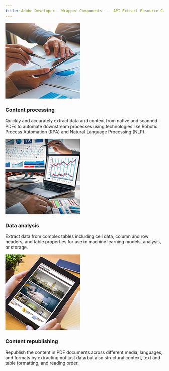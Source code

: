 ```yaml
---
title: Adobe Developer — Wrapper Components  —  API Extract Resource Card
---
```


<ResourceCard slots="link, image, heading, text" width="25%" theme='lightest' className="useCaseCard"/>

[](/use-cases/content-and-data-extraction/content-based-process-automation/)

![ ](../../images/content-processing.jpg)

### Content processing

Quickly and accurately extract data and context from native and scanned PDFs to automate downstream processes using technologies like Robotic Process Automation (RPA) and Natural Language Processing (NLP).


<ResourceCard slots="link, image, heading, text" width="25%" theme='lightest' className="useCaseCard"/>

[](/use-cases/content-and-data-extraction/data-analysis/)

![ ](../../images/data-analysis.jpg)

### Data analysis

Extract data from complex tables including cell data, column and row headers, and table properties for use in machine learning models, analysis, or storage.


<ResourceCard slots="link, image, heading, text" width="25%" theme='lightest' className="useCaseCard"/>

[](/use-cases/content-publishing/digital-content-publishing/)

![ ](../../images/content-republishing.jpg)

### Content republishing

Republish the content in PDF documents across different media, languages, and formats by extracting not just data but also structural context, text and table formatting, and reading order.